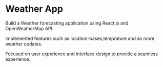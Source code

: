 # Weather App

Build a Weather forecasting application using React.js and OpenWeatherMap API.

Implemented features such as location-bases,temprature and so more weather updates.

Focused on user experience and interface design to provide a seamless experience. 
